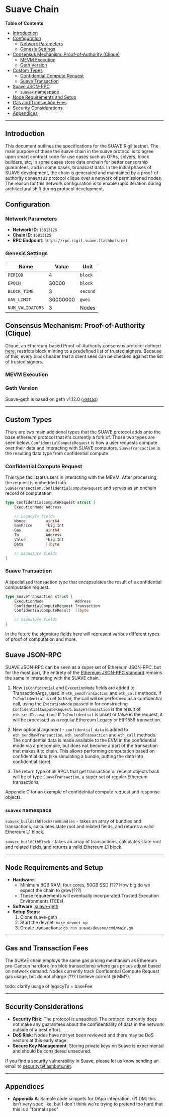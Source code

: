 # Suave Chain

**Table of Contents**

<!-- TOC -->

- [Introduction](#introduction)
- [Configuration](#configuration)
    - [Network Parameters](#network-parameters)
    - [Genesis Settings](#genesis-settings)
- [Consensus Mechanism: Proof-of-Authority (Clique)](#consensus-mechanism-proof-of-authority-clique)
    - [MEVM Execution](#mevm-execution)
    - [Geth Version](#geth-version)
- [Custom Types](#custom-types)
    - [Confidential Compute Request](#confidential-compute-request)
    - [Suave Transaction](#suave-transaction)
- [Suave JSON-RPC](#suave-json-rpc)
    - [`suavex` namespace](#suavex-namespace)
- [Node Requirements and Setup](#node-requirements-and-setup)
- [Gas and Transaction Fees](#gas-and-transaction-fees)
- [Security Considerations](#security-considerations)
- [Appendices](#appendices)

<!-- /TOC -->

---
## Introduction

This document outlines the specifications for the SUAVE Rigil testnet. The main purpose of these the suave chain in the suave protocol is to agree upon smart contract code for use cases such as OFAs, solvers, block builders, etc, in some cases store data onchain for better censorship guarantees, and in some cases, broadcast data. In the initial phases of SUAVE development, the chain is generated and maintained by a proof-of-authority consensus protocol clique over a network of permissioned nodes. The reason for this network configuration is to enable rapid iteration during architectural shift during protocol development.

## Configuration

### Network Parameters

- **Network ID**: `16813125`
- **Chain ID**: `16813125`
- **RPC Endpoint**: `https://rpc.rigil.suave.flashbots.net`

### Genesis Settings

| Name | Value | Unit |
| - | - | - |
| `PERIOD` | 4 | `block`
| `EPOCH` | 30000 | `block`
| `BLOCK_TIME` | 3 | `second`
| `GAS_LIMIT`| 30000000 | `gwei`
| `NUM_VALIDATORS` | 3 | Nodes

## Consensus Mechanism: Proof-of-Authority (Clique)

Clique, an Ethereum-based Proof-of-Authority consensus protocol defined [here](https://eips.ethereum.org/EIPS/eip-225#:~:text=A%20PoA%20scheme%20is%20based,the%20list%20of%20trusted%20signers), restricts block minting to a predefined list of trusted signers. Because of this, every block header that a client sees can be checked against the list of trusted signers.

### MEVM Execution

### Geth Version

Suave-geth is based on geth v1.12.0 ([`e501b3`](https://github.com/flashbots/suave-geth/commit/e501b3b05db8e169f67dc78b7b59bc352b3c638d))

---

## Custom Types

There are two main additional types that the SUAVE protocol adds onto the base ethereum protocol that it's currently a fork of. Those two types are seen below. `ConfidentialComputeRequest` is how a user requests compute over their data and interacting with SUAVE computors. `SuaveTransaction` is the resulting data type from confidential compute.

### Confidential Compute Request

This type facilitates users in interacting with the MEVM. After processing, the request is embedded into `SuaveTransaction.ConfidentialComputeRequest` and serves as an onchain record of computation.  

```go
type ConfidentialComputeRequest struct {
	ExecutionNode Address

    // LegacyTx fields
	Nonce         uint64
	GasPrice      *big.Int
	Gas           uint64
	To            Address
	Value         *big.Int
	Data          []byte

    // Signature fields
}
```

### Suave Transaction

A specialized transaction type that encapsulates the result of a confidential computation request.

```go
type SuaveTransaction struct {
    ExecutionNode              Address
    ConfidentialComputeRequest Transaction
    ConfidentialComputeResult  []byte

    // Signature fields
}
```
In the future the signature fields here will represent various different types of proof of computation and more.

## Suave JSON-RPC

SUAVE JSON-RPC can be seen as a super set of Ethereum JSON-RPC, but for the most part, the entirety of the [Ethereum JSON-RPC standard](https://geth.ethereum.org/docs/interacting-with-geth/rpc) remains the same in interacting with the SUAVE chain.

1. New `IsConfidential` and `ExecutionNode` fields are added to TransactionArgs, used in `eth_sendTransaction` and `eth_call` methods.
If `IsConfidential` is set to true, the call will be performed as a confidential call, using the `ExecutionNode` passed in for constructing `ConfidentialComputeRequest`.
`SuaveTransaction` is the result of `eth_sendTransaction`! If `IsConfidential` is unset or false in the request, it will be processed as a regular Ethereum Legacy or EIP1559 transaction.

2. New optional argument - `confidential_data` is added to `eth_sendRawTransaction`, `eth_sendTransaction` and `eth_call` methods.
The confidential data is made available to the EVM in the confidential mode via a precompile, but does not become a part of the transaction that makes it to chain. This allows performing computation based on confidential data (like simulating a bundle, putting the data into confidential store).

3. The return type of all RPCs that get transaction or receipt objects back will be of type `SuaveTransaction`, a super set of regular Ethereum transactions.

Appendix C for an example of confideintial compute request and response objects.

### `suavex` namespace

`suavex_buildEthBlockFromBundles` - takes an array of bundles and transactions, calculates state root and related fields, and returns a valid Ethereum L1 block.

`suavex_buildEthBlock` - takes an array of transactions, calculates state root and related fields, and returns a valid Ethereum L1 block.

---

## Node Requirements and Setup

- **Hardware**:
    - Minimum 8GB RAM, four cores, 50GB SSD (??? How big do we expect the chain to grow(???)
    - These requirements will eventually incorporated Trusted Execution Environments (TEEs).
- **Software**: [suave-geth](https://github.com/flashbots/suave-geth/)
- **Setup Steps**:
    1. Clone suave-geth
    2. Start the devnet: `make devnet-up`
    3. Create transactions: `go run suave/devenv/cmd/main.go`

---

## Gas and Transaction Fees

The SUAVE chain employs the same gas pricing mechanism as Ethereum pre-Cancun hardfork (no blob transactions) where gas prices adjust based on network demand. Nodes currently track Confidential Compute Request gas usage, but do not charge (??? I believe correct @ MM?).

todo: clarify usage of legacyTx + baseFee

---

## Security Considerations

- **Security Risk**: The protocol is unaudited. The protocol currently does not make any guarantees about the confidentiality of data in the network outside of a best effort.
- **DoS Risk**: Nodes have not yet been reviewed and there may be DoS vectors at this early stage.
- **Secure Key Management**: Storing private keys on Suave is experimental and should be considered unsecured.

If you find a security vulnerability in Suave, please let us know sending an email to security@flashbots.net.

---

## Appendices

- **Appendix A**: Sample code snippets for DApp integration. (?) DM: this isn't very spec like, but I don't think we're trying to pretend too hard that this is a "formal spec"
